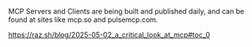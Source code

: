 MCP Servers and Clients are being built and published daily, and can be found at sites like mcp.so and pulsemcp.com.

https://raz.sh/blog/2025-05-02_a_critical_look_at_mcp#toc_0